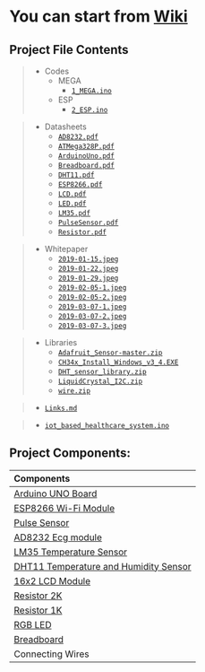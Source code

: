 # You can start from [Wiki](https://github.com/MohanadSinan/IoT-Based-Healthcare-System/wiki)

## Project File Contents
>  - Codes
>    - MEGA
>      - [`1_MEGA.ino`](Project/Codes/MEGA/MEGA.ino)
>    - ESP
>      - [`2_ESP.ino`](Project/Codes/ESP/ESP.ino)

>  - Datasheets
>    - [`AD8232.pdf`](Project/Datasheets/AD8232.pdf)
>    - [`ATMega328P.pdf`](Project/Datasheets/ATMega328P.pdf)
>    - [`ArduinoUno.pdf`](Project/Datasheets/ArduinoUno.pdf)
>    - [`Breadboard.pdf`](Project/Datasheets/Breadboard.pdf)
>    - [`DHT11.pdf`](Project/Datasheets/DHT11.pdf)
>    - [`ESP8266.pdf`](Project/Datasheets/ESP8266.pdf)
>    - [`LCD.pdf`](Project/Datasheets/LCD.pdf)
>    - [`LED.pdf`](Project/Datasheets/LED.pdf)
>    - [`LM35.pdf`](Project/Datasheets/LM35.pdf)
>    - [`PulseSensor.pdf`](Project/Datasheets/PulseSensor.pdf)
>    - [`Resistor.pdf`](Project/Datasheets/Resistor.pdf)

>  - Whitepaper
>     - [`2019-01-15.jpeg`](Project/Whitepaper/2019-01-15.jpeg)
>     - [`2019-01-22.jpeg`](Project/Whitepaper/2019-01-22.jpeg)
>     - [`2019-01-29.jpeg`](Project/Whitepaper/2019-01-29.jpeg)
>     - [`2019-02-05-1.jpeg`](Project/Whitepaper/2019-02-05-1.jpeg)
>     - [`2019-02-05-2.jpeg`](Project/Whitepaper/2019-02-05-2.jpeg)
>     - [`2019-03-07-1.jpeg`](Project/Whitepaper/2019-03-07-1.jpeg)
>     - [`2019-03-07-2.jpeg`](Project/Whitepaper/2019-03-07-2.jpeg)
>     - [`2019-03-07-3.jpeg`](Project/Whitepaper/2019-03-07-3.jpeg)


>  - Libraries
>     - [`Adafruit_Sensor-master.zip`](Project/Libraries/Adafruit_Sensor-master.zip)
>     - [`CH34x_Install_Windows_v3_4.EXE`](Project/Libraries/CH34x_Install_Windows_v3_4.EXE)
>     - [`DHT_sensor_library.zip`](Project/Libraries/DHT_sensor_library.zip)
>     - [`LiquidCrystal_I2C.zip`](Project/Libraries/LiquidCrystal_I2C.zip)
>     - [`wire.zip`](Project/Libraries/wire.zip)

>   - [`Links.md`](Project/Links.md)

>   - [`iot_based_healthcare_system.ino`](Project/iot_based_healthcare_system.ino)

## Project Components:
| Components |
| :------------- |
| [Arduino UNO Board](https://github.com/MohanadSinan/IoT-Based-Healthcare-System/wiki/ARDUINO-UNO-RV3) |
| [ESP8266 Wi-Fi Module](https://github.com/MohanadSinan/IoT-Based-Healthcare-System/wiki/ESP8266----WiFi-Module) |
| [Pulse Sensor](https://github.com/MohanadSinan/IoT-Based-Healthcare-System/wiki/Pulse-Sensor) |
| [AD8232 Ecg module](https://github.com/MohanadSinan/IoT-Based-Healthcare-System/wiki/AD8232-Ecg-module) |
| [LM35 Temperature Sensor](https://github.com/MohanadSinan/IoT-Based-Healthcare-System/wiki/LM35-Temperature-Sensor) |
| [DHT11 Temperature and Humidity Sensor](https://github.com/MohanadSinan/IoT-Based-Healthcare-System/wiki/DHT11-Temperature-and-Humidity-Sensor) | [`Ordered`](https://saudi.souq.com/sa-en/dht11-temperature-and-humidity-sensor-29887909/i/) |
| [16x2 LCD Module](https://github.com/MohanadSinan/IoT-Based-Healthcare-System/wiki/I2C-LCD-Display) |
| [Resistor 2K](https://github.com/MohanadSinan/IoT-Based-Healthcare-System/wiki/Resistors) |
| [Resistor 1K](https://github.com/MohanadSinan/IoT-Based-Healthcare-System/wiki/Resistors) |
| [RGB LED](https://github.com/MohanadSinan/IoT-Based-Healthcare-System/wiki/RGB-LED) |
| [Breadboard](https://github.com/MohanadSinan/IoT-Based-Healthcare-System/wiki/Breadboard) |
| Connecting Wires |


